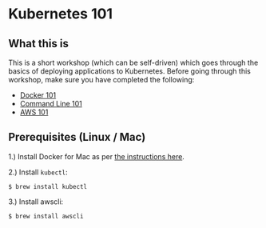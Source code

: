 # Kubernetes 101 

## What this is

This is a short workshop (which can be self-driven) which goes through the basics of deploying applications to Kubernetes. Before going through this workshop, make sure you have completed the following:

 * [Docker 101](https://github.com/DevOps-Girls/docker-101)
 * [Command Line 101](https://github.com/DevOps-Girls/command-line-101)
 * [AWS 101](https://github.com/DevOps-Girls/devopsgirls-bootcamp)


## Prerequisites (Linux / Mac)

1.) Install Docker for Mac as per [the instructions here](https://store.docker.com/editions/community/docker-ce-desktop-mac). 

2.) Install `kubectl`:

```
$ brew install kubectl
```

3.) Install awscli:

```
$ brew install awscli
```

